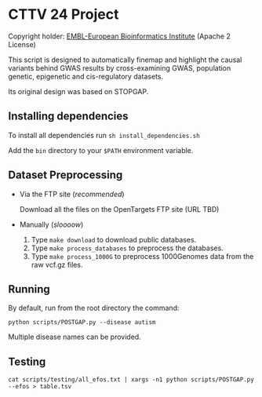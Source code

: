 CTTV 24 Project
===============

Copyright holder: [EMBL-European Bioinformatics Institute](http://www.ebi.ac.uk) (Apache 2 License)

This script is designed to automatically finemap and highlight the causal variants behind GWAS results by cross-examining GWAS, population genetic, epigenetic and cis-regulatory datasets.

Its original design was based on STOPGAP. 

Installing dependencies
-----------------------

To install all dependencies run ```sh install_dependencies.sh```

Add the ```bin``` directory to your ```$PATH``` environment variable.

Dataset Preprocessing
---------------------

* Via the FTP site (*recommended*)

  Download all the files on the OpenTargets FTP site (URL TBD)

* Manually (*sloooow*)
  1. Type ```make download``` to download public databases.
  2. Type ```make process_databases``` to preprocess the databases. 
  3. Type ```make process_1000G``` to preprocess 1000Genomes data from the raw vcf.gz files.

Running
-------

By default, run from the root directory the command: 

```
python scripts/POSTGAP.py --disease autism  
```

Multiple disease names can be provided.

Testing
-------

```
cat scripts/testing/all_efos.txt | xargs -n1 python scripts/POSTGAP.py --efos > table.tsv
```

